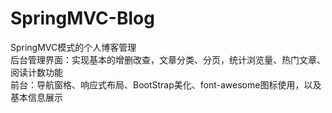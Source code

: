 # SpringMVC-Blog
SpringMVC模式的个人博客管理<br>
后台管理界面：实现基本的增删改查，文章分类、分页，统计浏览量、热门文章、阅读计数功能<br>
前台：导航窗格、响应式布局、BootStrap美化、font-awesome图标使用，以及基本信息展示
